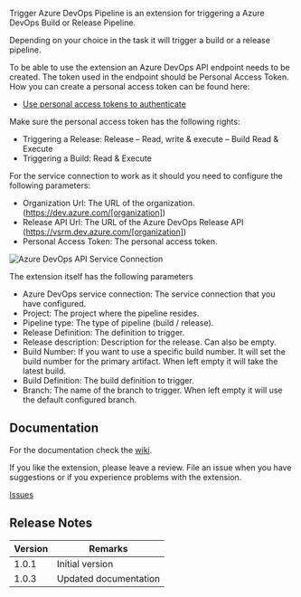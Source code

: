 Trigger Azure DevOps Pipeline is an extension for triggering a Azure DevOps Build or Release Pipeline.

Depending on your choice in the task it will trigger a build or a release pipeline.

To be able to use the extension an Azure DevOps API endpoint needs to be created. The token used in the endpoint should be Personal Access Token. How you can create a personal access token can be found here:

* [Use personal access tokens to authenticate](https://docs.microsoft.com/en-us/azure/devops/organizations/accounts/use-personal-access-tokens-to-authenticate?view=vsts)


Make sure the personal access token has the following rights:
* Triggering a Release: Release – Read, write & execute – Build Read & Execute
* Triggering a Build: Read & Execute

For the service connection to work as it should you need to configure the following parameters:

* Organization Url: The URL of the organization. (https://dev.azure.com/[organization])
* Release API Url: The URL of the Azure DevOps Release API (https://vsrm.dev.azure.com/[organization])
* Personal Access Token: The personal access token.

![Azure DevOps API Service Connection][serviceconnection]

The extension itself has the following parameters

* Azure DevOps service connection: The service connection that you have configured.
* Project: The project where the pipeline resides.
* Pipeline type: The type of pipeline (build / release).
* Release Definition: The definition to trigger.
* Release description: Description for the release. Can also be empty.
* Build Number: If you want to use a specific build number. It will set the build number for the primary artifact. When left empty it will take the latest build.
* Build Definition: The build definition to trigger.
* Branch: The name of the branch to trigger. When left empty it will use the default configured branch.

## Documentation

For the documentation check the [wiki](https://github.com/MaikvanderGaag/msft-extensions/wiki).

If you like the extension, please leave a review. File an issue when you have suggestions or if you experience problems with the extension.

[Issues](https://github.com/MaikvanderGaag/msft-extensions/issues)

## Release Notes

| Version | Remarks                             |  
|---------|-------------------------------------|
| 1.0.1   | Initial version                     |
| 1.0.3   | Updated documentation               |


[serviceconnection]: https://raw.githubusercontent.com/maikvandergaag/msft-extensions/master/azuredevops/triggerpipeline/images/screenshot-2.png "Service Connection"